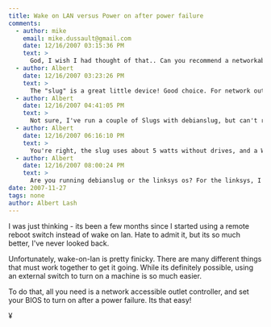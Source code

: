 ```yaml
---
title: Wake on LAN versus Power on after power failure
comments:
  - author: mike
    email: mike.dussault@gmail.com
    date: 12/16/2007 03:15:36 PM
    text: >
      God, I wish I had thought of that.. Can you recommend a networkable outlet controller? Most of the ones I've seen cost more than the device I'd be using it on (the Linksys NSLU2).
  - author: Albert
    date: 12/16/2007 03:23:26 PM
    text: >
      The "slug" is a great little device! Good choice. For network outlet controllers, aka remote reboot switches, the best price I've found is from Digital Loggers, but the web switch is pretty noisy due to the fan inside, other than that it works great and is very reliable in my experience. I've also used the APCC Power Switch, but its much more expensive, and actually uses a fair amount of energy itself, which is too bad. I think its really designed for nocs.<br/><br/>The link to digital loggers:<br/><br/><a href="http://www.digital-loggers.com/lpc.html" rel="nofollow">http://www.digital-loggers.com/lpc.html</a><br/><br/>I guess it will cost you about the same as the NSLU2!
  - author: Albert
    date: 12/16/2007 04:41:05 PM
    text: >
      Not sure, I've run a couple of Slugs with debianslug, but can't remember if I set them up with WOL. Like I said in the post, I've pretty much given up on it, its a real pain in the neck. I still use it on a couple of machines, but there are some many pieces which need to be setup right its not worth it.<br/><br/>Unfortunately I'm not sure if the slug will wake up automatically from a power outage, that's a setting usually made in the bios. What are you trying to accomplish with it?
  - author: Albert
    date: 12/16/2007 06:16:10 PM
    text: >
      You're right, the slug uses about 5 watts without drives, and a WOL enabled system uses at least 1 or 2 watts when off. You'd be fine with  just powering down the drives, you really don't have to power down the SLUG to save energy, it would be negligible.<br/><br/>Yeah the ALIX boards are awesome when it comes to power consumption, but even when its off and setup for WOL it will consume power. The NIC needs power to stay active.<br/><br/>If you are running on batteries, it might make sense, but if you've got power, just let the slug run. I can't believe I'm saying that, but its true.
  - author: Albert
    date: 12/16/2007 08:00:24 PM
    text: >
      Are you running debianslug or the linksys os? For the linksys, I think you have to rely on the external drive's capabilities, but otherwise there are some tips here:<br/><br/><a href="http://www.nslu2-linux.org/wiki/FAQ/SpinDownUSBHarddisks" rel="nofollow">http://www.nslu2-linux.org/wiki/FAQ/SpinDownUSBHarddisks</a>
date: 2007-11-27
tags: none
author: Albert Lash
---
```

I was just thinking - its been a few months since I started using a remote reboot switch instead of wake on lan. Hate to admit it, but its so much better, I've never looked back.

Unfortunately, wake-on-lan is pretty finicky. There are many different things that must work together to get it going. While its definitely possible, using an external switch to turn on a machine is so much easier.

To do that, all you need is a network accessible outlet controller, and set your BIOS to turn on after a power failure. Its that easy!

¥

